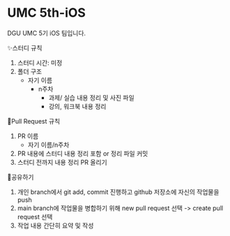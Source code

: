 # UMC 5th-iOS
DGU UMC 5기 iOS 팀입니다.

✨스터디 규칙
1. 스터디 시간: 미정
2. 폴더 구조
    - 자기 이름
        - n주차
            - 과제/ 실습 내용 정리 및 사진 파일
            - 강의, 워크북 내용 정리

🚀Pull Request 규칙
1. PR 이름
    - 자기 이름/n주차
2. PR 내용에 스터디 내용 정리 포함 or 정리 파일 커밋
3. 스터디 전까지 내용 정리 PR 올리기

🎈공유하기
1. 개인 branch에서 git add, commit 진행하고 github 저장소에 자신의 작업물을 push
2. main branch에 작업물을 병합하기 위해 new pull request 선택 -> create pull request 선택
3. 작업 내용 간단히 요약 및 작성
